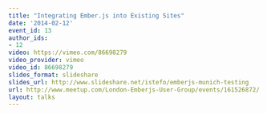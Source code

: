 ```yaml
---
title: "Integrating Ember.js into Existing Sites"
date: '2014-02-12'
event_id: 13
author_ids:
- 12
video: https://vimeo.com/86698279
video_provider: vimeo
video_id: 86698279
slides_format: slideshare
slides_url: http://www.slideshare.net/istefo/emberjs-munich-testing
url: http://www.meetup.com/London-Emberjs-User-Group/events/161526872/
layout: talks
---
```


